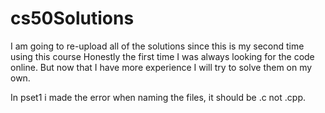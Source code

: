 # cs50Solutions
I am going to re-upload all of the solutions since this is my second time using this course
Honestly the first time I was always looking for the code online.
But now that I have more experience I will try to solve them on my own.

In pset1 i made the error when naming the files, it should be .c not .cpp.
